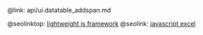 @link: api/ui.datatable_addspan.md

@seolinktop: [lightweight js framework](https://webix.com)
@seolink: [javascript excel](https://webix.com/widget/excel_viewer/)
